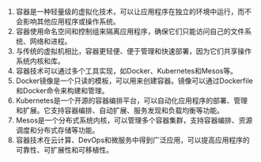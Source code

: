

1. 容器是一种轻量级的虚拟化技术，可以让应用程序在独立的环境中运行，而不会影响其他应用程序或操作系统。
2. 容器使用命名空间和控制组来隔离应用程序，确保它们只能访问自己的文件系统、网络和进程。
3. 与传统的虚拟机相比，容器更轻便、便于管理和快速部署，因为它们共享操作系统内核和库。
4. 容器技术可以通过多个工具实现，如Docker、Kubernetes和Mesos等。
5. Docker镜像是一个只读的模板，可以用来创建容器。镜像可以通过Dockerfile和Docker命令来构建和管理。
6. Kubernetes是一个开源的容器编排平台，可以自动化应用程序的部署、管理和扩展。它支持容器编排、自动扩展、服务发现和负载均衡等功能。
7. Mesos是一个分布式系统内核，可以管理多个容器集群，支持容器编排、资源调度和分布式存储等功能。
8. 容器技术在云计算、DevOps和微服务中得到广泛应用，可以提高应用程序的可靠性、可扩展性和可移植性。